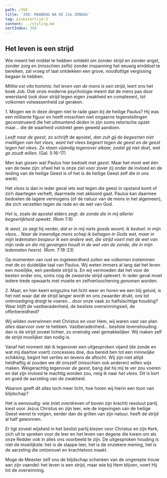 ```yaml
---
path: /350
title: '350: MAANDAG NA DE 21e ZONDAG'
tag: pinkstertijd-3
content: ../styling.md
sortIndex: 350
---
```


## Het leven is een strijd

Wie meent het middel te hebben ontdekt om zonder strijd en zonder angst, zonder zorg en (misschien zelfs) zonder inspanning het eeuwig einddoel te bereiken, zal vroeg of laat ontdekken een grove, noodlottige vergissing begaan te hebben.

_Militia est vita hominis_: _het leven van de mens is een strijd_, leert ons het boek Job. Ook onze moderne psychologie meent dat de mens pas door weerstand (ook door strijd tegen eigen zwakheid en complexen), tot volkomen volwassenheid zal geraken.

1\. Mogen we in deze dingen niet te rade gaan bij de heilige Paulus? Hij was een militante figuur en heeft misschien niet ongaarne tegenstellingen geconstrueerd die het uitmuntend _deden_ in zijn soms retorische opzet maar... die de waarheid volstrekt geen geweld aandoen.

_Leeft naar de geest,_ zo schrijft de apostel, _dan zult gij de begeerten niet inwilligen van het vlees, want het vlees begeert tegen de geest en de geest tegen het vlees. Ze staan vijandig tegenover elkaar, zodat gij niet doet, wat ge zoudt willen._ (Gal. 5:16-17)

Men kan gissen wat Paulus hier bedoelt met _geest_. Maar het moet wel één van de twee zijn: ofwel het is onze ziel voor zover zij onder de invloed en de leiding van de heilige Geest is of het is de heilige Geest zelf die in ons werkt.

Het _vlees_ is dan in ieder geval iets wat tegen die geest in opstand komt of zich daartegen verheft, daarmede niet akkoord gaat. Paulus kan daarmee bedoelen de lagere vermogens (of de natuur van de mens in het algemeen), die zich verzetten tegen de rede en de wet van God.

_Het is,_ zoals de apostel elders zegt: _de zonde die in mij allerlei begeerlijkheid opwekt._ (Rom 7:8)

_Ik weet,_ zo zegt hij verder, _dat er in mij niets goeds woont; ik bedoel: in mijn vlees... Naar de inwendige mens schep ik behagen in Gods wet, maar in mijn ledematen bespeur ik een andere wet, die strijd voert met de wet van mijn rede en die mij gevangen houdt in de wet van de zonde, die in mijn ledematen heerst._ (Rom. 7:18-23)

Op momenten van rust en ingekeerdheid zullen we volkomen instemmen met de zo duidelijke taal van Paulus. Wij weten immers al lang dat het leven een moeilijke, een penibele strijd is. En wij vermoeden dat het voor de besten onder ons, soms nog de _zwaarste_ strijd oplevert. In ieder geval moet iedere trede opwaarts met moeite en zelfverloochening _genomen_ worden.

2\. Maar, en hier keert enigszins het licht weer en horen we een blij geluid, is het niet waar dat de strijd langer wordt en ons zwaarder drukt, ons tot ontmoediging dreigt te voeren... door onze vaak zo halfslachtige houding? Waar blijft de vastberadenheid, de besliste overwinningswil, de offerbereidheid?

Wij wilden overwinnen met Christus en voor Hem, wij waren vast van plan _alles_ daarvoor over te hebben. Vastberadenheid... besliste levenshouding: dan is de strijd zoveel lichter, zo oneindig veel gemakkelijker. Wij maken zelf de strijd moeilijker dan nodig is.

Vanaf het moment dat ik tegenover een uitgesproken vijand (de zonde en wat mij daartoe voert) concessies doe, dus bereid ben tot een _minnelijke schikking_, begint het verlies en tevens de aftocht. Wij zijn niet altijd heldhaftig al zouden we dit onszelf (misschien ook anderen) willen wijs maken. Weigerachtig tegenover _de geest_, bang dat hij mij te ver zou voeren en dat zijn invloed te machtig worden zou, neig ik naar _het vlees_. Dit is kort en goed de aarzeling van de zwakheid.

Waarom geeft dit alles toch meer licht, hoe horen wij hierin een toon van blijdschap?

Het is eenvoudig: wie (niet overdreven of boven zijn kracht) resoluut partij kiest voor Jezus Christus en zijn leer, wie de ingevingen van de heilige Geest wenst te volgen, eerder dan de grillen van zijn natuur, heeft de strijd al half gewonnen.

Er ligt zoveel wijsheid in het beslist partij kiezen voor Christus en zijn Kerk, zich uit te spreken voor de leer en het leven van degene die kwam om als onze Redder ook in alles ons voorbeeld te zijn. De uitgesproken houding is niet de moeilijkste: het is de slappe leer, het is de onzekere mening, het is de aarzeling die ontzenuwt en krachteloos maakt.

Moge de Meester zelf ons de blijdschap schenken van de ongerepte trouw aan zijn vaandel: het leven is een strijd, maar wie bij Hem blijven, voert Hij tot de overwinning.
